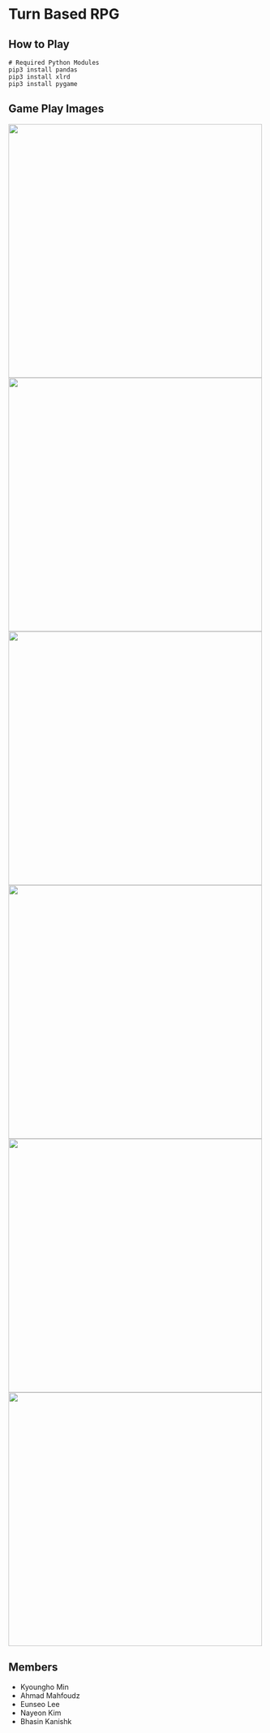 # Turn Based RPG

## How to Play
```
# Required Python Modules
pip3 install pandas
pip3 install xlrd
pip3 install pygame
```

## Game Play Images
<img src="Game_Assets/Intro_Page/Intro_Page.jpg" width=500></img>
<img src="Game_Assets/Character_Type/Character_Selection.jpg" width=500></img>
<img src="Game_Assets/Team_Size/Team_Size.jpg" width=500></img>
<img src="Game_Assets/Character_Name/Character_Name.png" width=500></img>
<img src="Game_Assets/Battleground/battle.jpg" width=500></img>
<img src="Game_Assets/Game_Result/Game_Result.jpg" width=500></img>

## Members
+ Kyoungho Min
+ Ahmad Mahfoudz
+ Eunseo Lee
+ Nayeon Kim
+ Bhasin Kanishk
